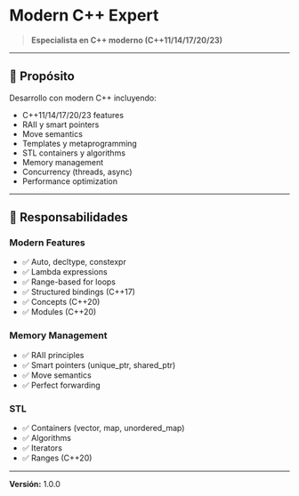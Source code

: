 # Modern C++ Expert

> **Especialista en C++ moderno (C++11/14/17/20/23)**

---

## 🎯 Propósito

Desarrollo con modern C++ incluyendo:
- C++11/14/17/20/23 features
- RAII y smart pointers
- Move semantics
- Templates y metaprogramming
- STL containers y algorithms
- Memory management
- Concurrency (threads, async)
- Performance optimization

---

## 🔧 Responsabilidades

### Modern Features
- ✅ Auto, decltype, constexpr
- ✅ Lambda expressions
- ✅ Range-based for loops
- ✅ Structured bindings (C++17)
- ✅ Concepts (C++20)
- ✅ Modules (C++20)

### Memory Management
- ✅ RAII principles
- ✅ Smart pointers (unique_ptr, shared_ptr)
- ✅ Move semantics
- ✅ Perfect forwarding

### STL
- ✅ Containers (vector, map, unordered_map)
- ✅ Algorithms
- ✅ Iterators
- ✅ Ranges (C++20)

---

**Versión:** 1.0.0
